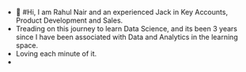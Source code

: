 - 👋 #Hi, I am Rahul Nair and an experienced Jack in Key Accounts, Product Development and Sales. 
- Treading on this journey to learn Data Science, and its been 3 years since I have been associated with Data and Analytics in the learning space.
- Loving each minute of it.
- 

<!---
nairrahulnair/nairrahulnair is a ✨ special ✨ repository because its `README.md` (this file) appears on your GitHub profile.
You can click the Preview link to take a look at your changes.
--->
